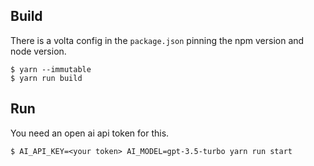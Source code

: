 ## Build

There is a volta config in the `package.json` pinning the npm version and node version.

```
$ yarn --immutable
$ yarn run build
```

## Run

You need an open ai api token for this.

```
$ AI_API_KEY=<your token> AI_MODEL=gpt-3.5-turbo yarn run start
```